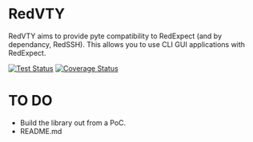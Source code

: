# RedVTY
RedVTY aims to provide pyte compatibility to RedExpect (and by dependancy, RedSSH).
This allows you to use CLI GUI applications with RedExpect.

[![Test Status](https://travis-ci.com/Red-M/RedVTY.svg?branch=master)](https://travis-ci.com/Red-M/RedVTY.svg?branch=master)
[![Coverage Status](https://coveralls.io/repos/github/Red-M/RedVTY/badge.svg?branch=master)](https://coveralls.io/github/Red-M/RedVTY?branch=master)

# TO DO
- Build the library out from a PoC.
- README.md

